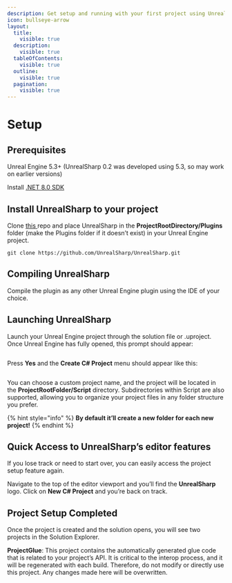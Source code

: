 ```yaml
---
description: Get setup and running with your first project using UnrealSharp
icon: bullseye-arrow
layout:
  title:
    visible: true
  description:
    visible: true
  tableOfContents:
    visible: true
  outline:
    visible: true
  pagination:
    visible: true
---
```


# Setup

## Prerequisites <a href="#prerequisites" id="prerequisites"></a>

Unreal Engine 5.3+ (UnrealSharp 0.2 was developed using 5.3, so may work on earlier versions)

Install [.NET 8.0 SDK](https://dotnet.microsoft.com/en-us/download/dotnet/8.0)

## Install UnrealSharp to your project <a href="#install-unrealsharp-to-your-project" id="install-unrealsharp-to-your-project"></a>

Clone [this ](https://github.com/UnrealSharp/UnrealSharp)repo and place UnrealSharp in the **ProjectRootDirectory/Plugins** folder (make the Plugins folder if it doesn’t exist) in your Unreal Engine project.

```
git clone https://github.com/UnrealSharp/UnrealSharp.git
```

## Compiling UnrealSharp <a href="#compiling-unrealsharp" id="compiling-unrealsharp"></a>

Compile the plugin as any other Unreal Engine plugin using the IDE of your choice.

## Launching UnrealSharp <a href="#launching-unrealsharp" id="launching-unrealsharp"></a>

Launch your Unreal Engine project through the solution file or .uproject. Once Unreal Engine has fully opened, this prompt should appear:

<figure><img src="https://raw.githubusercontent.com/UnrealSharp/unrealsharp.github.io/main/media/get-started/NoProjectFoundPrompt.PNG" alt=""><figcaption></figcaption></figure>

Press **Yes** and the **Create C# Project** menu should appear like this:

<figure><img src="https://raw.githubusercontent.com/UnrealSharp/unrealsharp.github.io/main/media/get-started/CreateProjectPrompt.PNG" alt=""><figcaption></figcaption></figure>

You can choose a custom project name, and the project will be located in the **ProjectRootFolder/Script** directory. Subdirectories within Script are also supported, allowing you to organize your project files in any folder structure you prefer.

{% hint style="info" %}
**By default it’ll create a new folder for each new project!**
{% endhint %}

## Quick Access to UnrealSharp’s editor features <a href="#quick-access-to-unrealsharps-editor-features" id="quick-access-to-unrealsharps-editor-features"></a>

If you lose track or need to start over, you can easily access the project setup feature again.

Navigate to the top of the editor viewport and you’ll find the **UnrealSharp** logo. Click on **New C# Project** and you’re back on track.

## Project Setup Completed <a href="#project-setup-completed" id="project-setup-completed"></a>

Once the project is created and the solution opens, you will see two projects in the Solution Explorer.

**ProjectGlue**: This project contains the automatically generated glue code that is related to your project’s API. It is critical to the interop process, and it will be regenerated with each build. Therefore, do not modify or directly use this project. Any changes made here will be overwritten.

<figure><img src="https://raw.githubusercontent.com/UnrealSharp/unrealsharp.github.io/main/media/get-started/SolutionShowcase.PNG" alt=""><figcaption></figcaption></figure>
